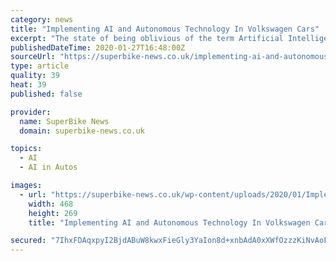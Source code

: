 ```yaml
---
category: news
title: "Implementing AI and Autonomous Technology In Volkswagen Cars"
excerpt: "The state of being oblivious of the term Artificial Intelligence implies one’s remoteness from the happening sphere ... and technology has rocketed to the extent where the industry has taken the side seat by enjoying the driverless ride. Volkswagen is a name that has conquered the hearts of many motor freaks, which is now on the verge ..."
publishedDateTime: 2020-01-27T16:48:00Z
sourceUrl: "https://superbike-news.co.uk/implementing-ai-and-autonomous-technology-in-volkswagen-cars/"
type: article
quality: 39
heat: 39
published: false

provider:
  name: SuperBike News
  domain: superbike-news.co.uk

topics:
  - AI
  - AI in Autos

images:
  - url: "https://superbike-news.co.uk/wp-content/uploads/2020/01/Implementing-AI-and-Autonomous-Technology-In-Volkswagen-Cars-02.jpg"
    width: 468
    height: 269
    title: "Implementing AI and Autonomous Technology In Volkswagen Cars"

secured: "7IhxFDAqxpyI2BjdABuW8kwxFieGly3YaIon8d+xnbAdA0xXWfOzzzKiNvAoFtb0h+2sQNdAae/DXH0ZgjYA71eIDILCsFWMxJjbeNvdzettth0yeMhVqx57kCXjCj8uw5oTkvNS7eiHkXO/szwvl4dzNW4cGsfZwjRwtPT/oY0+YexViUN6W8LNwVX0qgu0iFv1xtaYJcg09RBQSWzUwB7r3j/yD2tu67u4wU4hmVQbpIx9Ya+5Vllw7b3a/tjPK5uWsdg7R0Kwe4wBoXo5cQJMfMQ5uO0MKCEYba3pKI7iAwyY5vCB/ky9OCa/C7eObxD3UTgFMqQxv8rJi3GLlmzZYsEkwmfd0uBRTH4b9hYRkXdW5XhS1WSxmdhExb1sls/19pHoQ9y/XjbOQ0FdzJwBsMmFUzItBoJIi69fLXsa4qC2DyEk9RxGlIuzPsBlQ4nBwBwyBi3IQWwSJLAM78sClPYv+uXqn27AADRW5JE=;9Js6ERgadald2xiSV6J8lw=="
---
```


